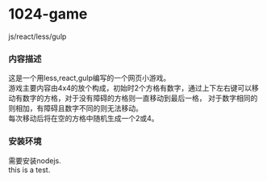 # 1024-game
js/react/less/gulp


### 内容描述
这是一个用less,react,gulp编写的一个网页小游戏。<br>
游戏主要内容由4x4的放个构成，初始时2个方格有数字，通过上下左右键可以移动有数字的方格，对于没有障碍的方格则一直移动到最后一格，
对于数字相同的则相加，有障碍且数字不同的则无法移动。<br>
每次移动后将在空的方格中随机生成一个2或4。<br>

### 安装环境
需要安装nodejs.<br>
this is a test.

